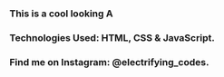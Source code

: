 ### This is a cool looking A

### Technologies Used: HTML, CSS & JavaScript.

### Find me on Instagram: @electrifying_codes.